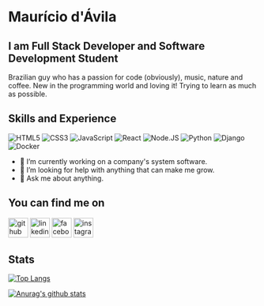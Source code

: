# Maurício d'Ávila

## I am Full Stack Developer and Software Development Student

Brazilian guy who has a passion for code (obviously), music, nature and coffee. New in the programming world and loving it! Trying to learn as much as possible.

## Skills and Experience
![HTML5](https://img.shields.io/badge/HTML5-E34F26?style=for-the-badge&logo=html5&logoColor=white)
![CSS3](https://img.shields.io/badge/CSS3-1572B6?style=for-the-badge&logo=css3&logoColor=white)
![JavaScript](https://img.shields.io/badge/JavaScript-F7DF1E?style=for-the-badge&logo=javascript&logoColor=black)
![React](https://img.shields.io/badge/React-20232A?style=for-the-badge&logo=react&logoColor=61DAFB)
![Node.JS](https://img.shields.io/badge/Node.js-43853D?style=for-the-badge&logo=node.js&logoColor=white)
![Python](https://img.shields.io/badge/Python-3776AB?style=for-the-badge&logo=python&logoColor=white)
![Django](https://img.shields.io/badge/Django-092E20?style=for-the-badge&logo=django&logoColor=white)
![Docker](https://img.shields.io/badge/Docker-2CA5E0?style=for-the-badge&logo=docker&logoColor=white)

- 🔭 I’m currently working on a company's system software.
- 🤔 I’m looking for help with anything that can make me grow.
- 💬 Ask me about anything.

## You can find me on
[<img src='https://cdn.jsdelivr.net/npm/simple-icons@3.0.1/icons/github.svg' alt='github' height='40'>](https://github.com/MauSDJ)  [<img src='https://cdn.jsdelivr.net/npm/simple-icons@3.0.1/icons/linkedin.svg' alt='linkedin' height='40'>](https://www.linkedin.com/in/maurício-dávila/)  [<img src='https://cdn.jsdelivr.net/npm/simple-icons@3.0.1/icons/facebook.svg' alt='facebook' height='40'>](https://www.facebook.com/mauricio.davila.35)  [<img src='https://cdn.jsdelivr.net/npm/simple-icons@3.0.1/icons/instagram.svg' alt='instagram' height='40'>](https://www.instagram.com/mau_sdj/)  

## Stats
[![Top Langs](https://github-readme-stats.vercel.app/api/top-langs/?username=MauSDJ&layout=compact&theme=great-gatsby)](https://github.com/MauSDJ/github-readme-stats)

[![Anurag's github stats](https://github-readme-stats.vercel.app/api?username=MauSDJ&theme=great-gatsby&show_icons=true)](https://github.com/MauSDJ/github-readme-stats)
